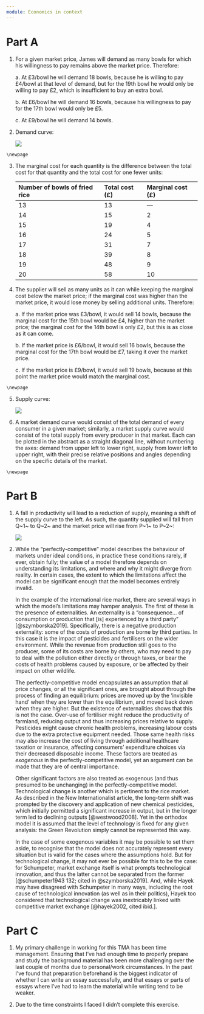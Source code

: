 ```yaml
---
module: Economics in context
---
```


# Part A

1. For a given market price, James will demand as many bowls for which his willingness to pay remains above the market price. Therefore:

   a.  At £3/bowl he will demand 18 bowls, because he is willing to pay £4/bowl at that level of demand, but for the 19th bowl he would only be willing to pay £2, which is insufficient to buy an extra bowl.

   b.  At £6/bowl he will demand 16 bowls, because his willingness to pay for the 17th bowl would only be £5.

   c.  At £9/bowl he will demand 14 bowls.

2. Demand curve:

   ![](Demand%20curve.png)

```{=tex}
\newpage
```

3. The marginal cost for each quantity is the difference between the total cost for that quantity and the total cost for one fewer units:

   | Number of bowls of fried rice | Total cost (£) | Marginal cost (£) |
   | :---------------------------- | :------------- | :---------------- |
   | 13                            | 13             | —                 |
   | 14                            | 15             | 2                 |
   | 15                            | 19             | 4                 |
   | 16                            | 24             | 5                 |
   | 17                            | 31             | 7                 |
   | 18                            | 39             | 8                 |
   | 19                            | 48             | 9                 |
   | 20                            | 58             | 10                |

4. The supplier will sell as many units as it can while keeping the marginal cost below the market price; if the marginal cost was higher than the market price, it would lose money by selling additional units. Therefore:

   a.  If the market price was £3/bowl, it would sell 14 bowls, because the marginal cost for the 15th bowl would be £4, higher than the market price; the marginal cost for the 14th bowl is only £2, but this is as close as it can come.

   b.  If the market price is £6/bowl, it would sell 16 bowls, because the marginal cost for the 17th bowl would be £7, taking it over the market price.

   c.  If the market price is £9/bowl, it would sell 19 bowls, because at this point the market price would match the marginal cost.

```{=tex}
\newpage
```

5. Supply curve:

   ![](Supply%20curve.png)

6. A market demand curve would consist of the total demand of every consumer in a given market; similarly, a market supply curve would consist of the total supply from every producer in that market. Each can be plotted in the abstract as a straight diagonal line, without numbering the axes: demand from upper left to lower right, supply from lower left to upper right, with their precise relative positions and angles depending on the specific details of the market.

```{=tex}
\newpage
```

# Part B

1. A fall in productivity will lead to a reduction of supply, meaning a shift of the supply curve to the left. As such, the quantity supplied will fall from Q~1~ to Q~2~ and the market price will rise from P~1~ to P~2~:

   ![](Supply%3aDemand%20curve.png)

2. While the “perfectly-competitive” model describes the behaviour of markets under ideal conditions, in practice these conditions rarely, if ever, obtain fully; the value of a model therefore depends on understanding its limitations, and where and why it might diverge from reality. In certain cases, the extent to which the limitations affect the model can be significant enough that the model becomes entirely invalid.

   In the example of the international rice market, there are several ways in which the model’s limitations may hamper analysis. The first of these is the presence of externalities. An externality is a “consequence… of consumption or production that \[is] experienced by a third party” [@szymborska2019]. Specifically, there is a negative production externality: some of the costs of production are borne by third parties. In this case it is the impact of pesticides and fertilisers on the wider environment. While the revenue from production still goes to the producer, some of its costs are borne by others, who may need to pay to deal with the pollution either directly or through taxes, or bear the costs of health problems caused by exposure, or be affected by their impact on other wildlife.

   The perfectly-competitive model encapsulates an assumption that all price changes, or all the significant ones, are brought about through the process of finding an equilibrium: prices are moved up by the ‘invisible hand’ when they are lower than the equilibrium, and moved back down when they are higher. But the existence of externalities shows that this is not the case. Over-use of fertiliser might reduce the productivity of farmland, reducing output and thus increasing prices relative to supply. Pesticides might cause chronic health problems, increasing labour costs due to the extra protective equipment needed. Those same health risks may also increase the cost of living through additional healthcare taxation or insurance, affecting consumers’ expenditure choices via their decreased disposable income. These factors are treated as _exogenous_ in the perfectly-competitive model, yet an argument can be made that they are of central importance.

   Other significant factors are also treated as exogenous (and thus presumed to be unchanging) in the perfectly-competitive model. Technological change is another which is pertinent to the rice market. As described in the New Internationalist article, the long-term shift was prompted by the discovery and application of new chemical pesticides, which initially permitted a significant increase in output, but in the longer term led to declining outputs [@westwood2008]. Yet in the orthodox model it is assumed that the level of technology is fixed for any given analysis: the Green Revolution simply cannot be represented this way.

   In the case of some exogenous variables it may be possible to set them aside, to recognise that the model does not accurately represent every situation but is valid for the cases where the assumptions hold. But for technological change, it may not ever be possible for this to be the case: for Schumpeter, market exchange itself is what prompts technological innovation, and thus the latter cannot be separated from the former [@schumpeter1943 132; cited in @szymborska2019]. And, while Hayek may have disagreed with Schumpeter in many ways, including the root cause of technological innovation (as well as in their politics), Hayek too considered that technological change was inextricably linked with competitive market exchange [@hayek2002, cited ibid.].

# Part C

1. My primary challenge in working for this TMA has been time management. Ensuring that I’ve had enough time to properly prepare and study the background material has been more challenging over the last couple of months due to personal/work circumstances. In the past I’ve found that preparation beforehand is the biggest indicator of whether I can write an essay successfully, and that essays or parts of essays where I’ve had to learn the material while writing tend to be weaker.

2. Due to the time constraints I faced I didn’t complete this exercise.
